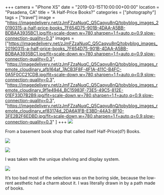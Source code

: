 +++
camera = "iPhone XS"
date = "2019-03-15T10:00:00+00:00"
location = "Pasadena, CA"
title = "A Half-Price Books?"
categories = ["photography"]
tags = ["travel"]
image = "https://imagedelivery.net/zJmFZzaNuqC_Q5Caqyu8nQ/tobyblog_images_20190315-a-half-price-books_7F654D75-901B-4DAA-A5BB-BDBAA3935BC1.jpg/fit=scale-down,w=780,sharpen=1,f=auto,q=0.9,slow-connection-quality=0.3"
images = ["https://imagedelivery.net/zJmFZzaNuqC_Q5Caqyu8nQ/tobyblog_images_20190315-a-half-price-books_7F654D75-901B-4DAA-A5BB-BDBAA3935BC1.jpg/fit=scale-down,w=780,sharpen=1,f=auto,q=0.9,slow-connection-quality=0.3",
"https://imagedelivery.net/zJmFZzaNuqC_Q5Caqyu8nQ/tobyblog_images_remote_cloudinary_afb164af_7ACB3F8F-4F1A-411C-B4FC-0A5F0CC21CDB.jpg/fit=scale-down,w=780,sharpen=1,f=auto,q=0.9,slow-connection-quality=0.3",
"https://imagedelivery.net/zJmFZzaNuqC_Q5Caqyu8nQ/tobyblog_images_remote_cloudinary_9f1e4944_BC15983F-73E5-49C5-812E-01EF33D7B2B9.jpg/fit=scale-down,w=780,sharpen=1,f=auto,q=0.9,slow-connection-quality=0.3",
"https://imagedelivery.net/zJmFZzaNuqC_Q5Caqyu8nQ/tobyblog_images_remote_cloudinary_ef83174d_2DA6A1FB-E3BD-44A3-8F10-3FE2B2F6EDBD.jpg/fit=scale-down,w=780,sharpen=1,f=auto,q=0.9,slow-connection-quality=0.3"
]
+++
![](https://imagedelivery.net/zJmFZzaNuqC_Q5Caqyu8nQ/tobyblog_images_20190315-a-half-price-books_7F654D75-901B-4DAA-A5BB-BDBAA3935BC1.jpg/fit=scale-down,w=780,sharpen=1,f=auto,q=0.9,slow-connection-quality=0.3)
<!--more-->

From a basement book shop that called itself Half-Price(d?) Books.

![](https://imagedelivery.net/zJmFZzaNuqC_Q5Caqyu8nQ/tobyblog_images_remote_cloudinary_afb164af_7ACB3F8F-4F1A-411C-B4FC-0A5F0CC21CDB.jpg/fit=scale-down,w=780,sharpen=1,f=auto,q=0.9,slow-connection-quality=0.3)

![](https://imagedelivery.net/zJmFZzaNuqC_Q5Caqyu8nQ/tobyblog_images_remote_cloudinary_9f1e4944_BC15983F-73E5-49C5-812E-01EF33D7B2B9.jpg/fit=scale-down,w=780,sharpen=1,f=auto,q=0.9,slow-connection-quality=0.3)

I was taken with the unique shelving and display system.

![](https://imagedelivery.net/zJmFZzaNuqC_Q5Caqyu8nQ/tobyblog_images_remote_cloudinary_ef83174d_2DA6A1FB-E3BD-44A3-8F10-3FE2B2F6EDBD.jpg/fit=scale-down,w=780,sharpen=1,f=auto,q=0.9,slow-connection-quality=0.3)

It’s too bad most of the selection was on the boring side, because the low-rent aesthetic had a charm about it. I was literally drawn in by a path made of books.
